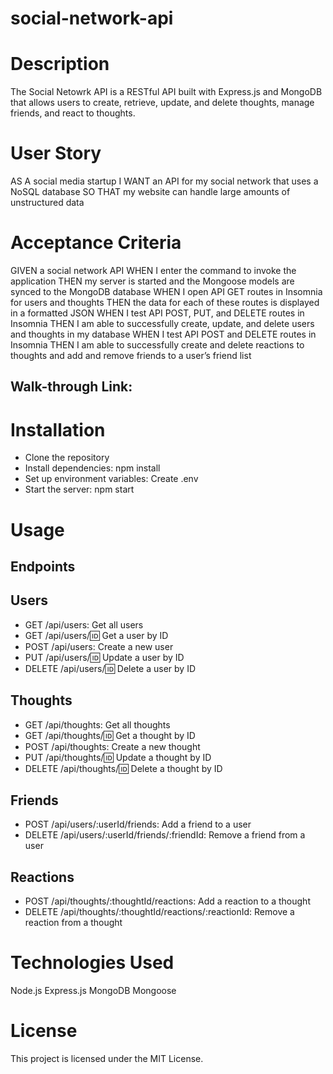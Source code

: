 # social-network-api

<h1> Description </h1>
The Social Netowrk API is a RESTful API built with Express.js and MongoDB that allows users to create, retrieve, update, and delete thoughts, manage friends, and react to thoughts.

# User Story
AS A social media startup
I WANT an API for my social network that uses a NoSQL database
SO THAT my website can handle large amounts of unstructured data

# Acceptance Criteria
GIVEN a social network API
WHEN I enter the command to invoke the application
THEN my server is started and the Mongoose models are synced to the MongoDB database
WHEN I open API GET routes in Insomnia for users and thoughts
THEN the data for each of these routes is displayed in a formatted JSON
WHEN I test API POST, PUT, and DELETE routes in Insomnia
THEN I am able to successfully create, update, and delete users and thoughts in my database
WHEN I test API POST and DELETE routes in Insomnia
THEN I am able to successfully create and delete reactions to thoughts and add and remove friends to a user’s friend list

## Walk-through Link:

# Installation
- Clone the repository
- Install dependencies: npm install
- Set up environment variables: Create .env
- Start the server: npm start

# Usage
## Endpoints
## Users
- GET /api/users: Get all users
- GET /api/users/:id: Get a user by ID
- POST /api/users: Create a new user
- PUT /api/users/:id: Update a user by ID
- DELETE /api/users/:id: Delete a user by ID
## Thoughts
- GET /api/thoughts: Get all thoughts
- GET /api/thoughts/:id: Get a thought by ID
- POST /api/thoughts: Create a new thought
- PUT /api/thoughts/:id: Update a thought by ID
- DELETE /api/thoughts/:id: Delete a thought by ID
## Friends
- POST /api/users/:userId/friends: Add a friend to a user
- DELETE /api/users/:userId/friends/:friendId: Remove a friend from a user
## Reactions
- POST /api/thoughts/:thoughtId/reactions: Add a reaction to a thought
- DELETE /api/thoughts/:thoughtId/reactions/:reactionId: Remove a reaction from a thought

# Technologies Used
Node.js
Express.js
MongoDB
Mongoose

# License
This project is licensed under the MIT License.

